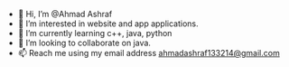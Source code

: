 - 👋 Hi, I’m @Ahmad Ashraf
- 👀 I’m interested in website and app applications.
- 🌱 I’m currently learning c++, java, python
- 💞️ I’m looking to collaborate on java.
- 📫 Reach me using my email address 
       ahmadashraf133214@gmail.com

<!---
Ahmad-Ashraf-ch/Ahmad-Ashraf-ch is a ✨ special ✨ repository because its `README.md` (this file) appears on your GitHub profile.
You can click the Preview link to take a look at your changes.
--->
